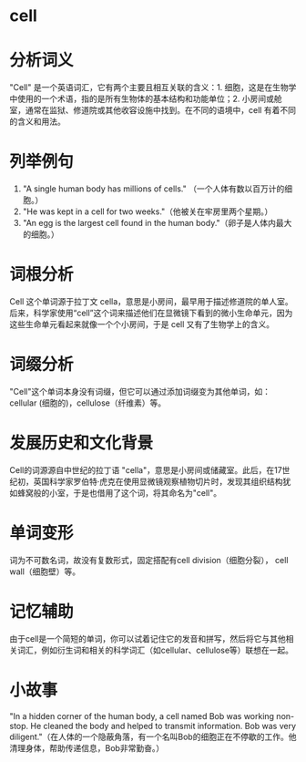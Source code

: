 # cell

# 分析词义

  

"Cell" 是一个英语词汇，它有两个主要且相互关联的含义：1. 细胞，这是在生物学中使用的一个术语，指的是所有生物体的基本结构和功能单位；2. 小房间或舱室，通常在监狱、修道院或其他收容设施中找到。在不同的语境中，cell 有着不同的含义和用法。

  

# 列举例句

  

1.  "A single human body has millions of cells." （一个人体有数以百万计的细胞。）
2.  "He was kept in a cell for two weeks."（他被关在牢房里两个星期。）
3.  "An egg is the largest cell found in the human body."（卵子是人体内最大的细胞。）

  

# 词根分析

  

Cell 这个单词源于拉丁文 cella，意思是小房间，最早用于描述修道院的单人室。后来，科学家使用“cell”这个词来描述他们在显微镜下看到的微小生命单元，因为这些生命单元看起来就像一个个小房间，于是 cell 又有了生物学上的含义。

  

# 词缀分析

  

"Cell"这个单词本身没有词缀，但它可以通过添加词缀变为其他单词，如：cellular (细胞的)，cellulose（纤维素）等。

  

# 发展历史和文化背景

  

Cell的词源源自中世纪的拉丁语 "cella"，意思是小房间或储藏室。此后，在17世纪初，英国科学家罗伯特·虎克在使用显微镜观察植物切片时，发现其组织结构犹如蜂窝般的小室，于是也借用了这个词，将其命名为"cell"。

  

# 单词变形

  

词为不可数名词，故没有复数形式，固定搭配有cell division（细胞分裂）， cell wall（细胞壁）等。

  

# 记忆辅助

  

由于cell是一个简短的单词，你可以试着记住它的发音和拼写，然后将它与其他相关词汇，例如衍生词和相关的科学词汇（如cellular、cellulose等）联想在一起。

  

# 小故事

  

"In a hidden corner of the human body, a cell named Bob was working non-stop. He cleaned the body and helped to transmit information. Bob was very diligent."（在人体的一个隐蔽角落，有一个名叫Bob的细胞正在不停歇的工作。他清理身体，帮助传递信息，Bob非常勤奋。）
